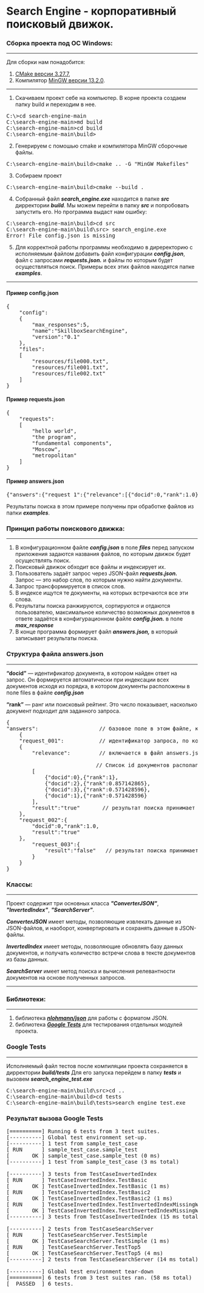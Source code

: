 # Search Engine - корпоративный поисковый движок.
### Сборка проекта под  ОС Windows:
___
Для сборки нам понадобится: 
1. [CMake версии 3.27.7](https://cmake.org/download/),
2. Компилятор 
[MinGW версии 13.2.0](https://github.com/niXman/mingw-builds-binaries/releases/tag/13.2.0-rt_v11-rev1).
___
1. Скачиваем проект себе на компьютер. В корне проекта создаем папку  build и переходим в нее.
<pre>
C:\>cd search-engine-main
C:\search-engine-main>md build
C:\search-engine-main>cd build
C:\search-engine-main\build>
</pre>

2. Генерируем с помошью cmake и компилятора MinGW сборочные файлы.
<pre>
C:\search-engine-main\build>cmake .. -G "MinGW Makefiles"
</pre>
3. Собираем проект
<pre>
C:\search-engine-main\build>cmake --build .
</pre>
4. Собранный файл ___search_engine.exe___ находится в папке ___src___ дирректории ___build___.
Мы можем перейти в папку ___src___ и попробовать запустить его. Но программа выдаст нам ошибку:
<pre>
C:\search-engine-main\build>cd src
C:\search-engine-main\build\src> search_engine.exe
Error! File config.json is missing
</pre>
5. Для корректной работы программы необходимо в диреректорию с исполняемым файлом добавить файл конфигурации  ___config.json___, 
файл с запросами  ___requests.json.___ и файлы по которым будет осуществляться поиск.
Примеры всех этих файлов находятся папке ___examples___.
___

#### Пример config.json
<pre>
{
    "config":
    {
        "max_responses":5,
        "name":"SkillboxSearchEngine",
        "version":"0.1"
    },
    "files":
    [
        "resources/file000.txt",
        "resources/file001.txt",
        "resources/file002.txt"
    ]
}
</pre>

####  Пример requests.json
<pre>
{
    "requests":
    [
        "hello world",
        "the program",
        "fundamental components",
        "Moscow",
        "metropolitan"
    ]
}
</pre>
####  Пример answers.json
<pre>
{"answers":{"request_1":{"relevance":[{"docid":0,"rank":1.0},{"docid":2,"rank":1.0}],"result":true},"request_2":{"relevance":[{"docid":1,"rank":1.0},{"docid":0,"rank":0.7142857313156128},{"docid":2,"rank":0.5714285969734192}],"result":true},"request_3":[{"docid":0,"rank":1.0}],"request_4":{"result":false},"request_5":{"result":false}}}
</pre>

Результаты поиска в этом примере получены при обработке файлов из папки ___examples___.

### Принцип работы поискового движка:
___
1. В конфигурационном файле ___config.json___  в поле ___files___ перед запуском приложения
задаются названия файлов, по которым движок будет осуществлять поиск.
2. Поисковый движок обходит все файлы и индексирует их.
3. Пользователь задаёт запрос через JSON-файл ___requests.json.___ Запрос — это
набор слов, по которым нужно найти документы.
4. Запрос трансформируется в список слов.
5. В индексе ищутся те документы, на которых встречаются все эти слова.
6. Результаты поиска ранжируются, сортируются и отдаются пользователю,
максимальное количество возможных документов в ответе задаётся в
конфигурационном файле ___config.json.___ в поле ___max_response___
7. В конце программа формирует файл ___answers.json,___ в который записывает
результаты поиска.

###  Структура файла answers.json
___
__“docid”__ — идентификатор документа, в котором найден ответ на запрос. 
Он формируется автоматически при индексации всех документов исходя из 
порядка, в котором документы расположены в поле files в файле ___config.json___

__“rank”__ — ранг или поисковый рейтинг. Это число показывает,
насколько документ подходит для заданного запроса. 
<pre>
{
"answers":                   // базовое поле в этом файле, которое содержит ответы на запросы.
    { 
    "request_001":           // идентификатор запроса, по которому сформирован ответ.
    {
        "relevance":         // включается в файл answers.json, если на этот запрос удалось найти более одного документа.
                    
                            // Список id документов располагаюшихся в порядке уменьшения поискового рейтинга.
        [
            {"docid":0},{"rank":1},  
            {"docid":2},{"rank":0.857142865},
            {"docid":3},{"rank":0.571428596},
            {"docid":1},{"rank":0.571428596}
        ],
        "result":"true"       // результат поиска принимает значение true если запросу найден хотя бы один документ. 
    },
    "request_002":{
        "docid":0,"rank":1.0,
        "result":"true"
    },
        "request_003":{
            "result":"false"   // результат поиска принимает значение true если запросу найден хотя бы один документ. 
        }
    }
}
</pre>


### Классы:
___
Проект содержит три основных класса ___"ConverterJSON"___, ___"InvertedIndex"___, ___"SearchServer"___.

___ConverterJSON___ имеет методы, позволяющие извлекать данные из JSON-файлов, и наоборот, 
конвертировать и сохранять данные в JSON-файлы.

___InvertedIndex___ имеет методы, позволяющие обновлять базу данных документов, и получать
количество встречи слова в тексте документов из базы данных.

___SearchServer___ имеет метод поиска и вычисления релевантности документов 
на основе полученных запросов.
___


### Библиотеки:
___
1. библиотека ___[nlohmann/json](https://github.com/nlohmann/json?ysclid=lrq5qo3vz517308901)___ для работы с форматом JSON.
2. библиотека ___[Google Tests](https://github.com/google/googletest?ysclid=lrq6bc00wy323673298)___ 
для тестирования отдельных модулей проекта. 

### Google Tests
___
Исполняемый файл тестов после компиляции проекта сохраняется в дирректории  ___build/tests___
Для его запуска перейдем в папку  ___tests___ и вызовем ___search_engine_test.exe___
<pre>
C:\search-engine-main\build\src>cd ..
C:\search-engine-main\build>cd tests
C:\search-engine-main\build\tests>search_engine_test.exe
</pre>
### Результат вызова Google Tests

<pre>
[==========] Running 6 tests from 3 test suites.
[----------] Global test environment set-up.
[----------] 1 test from sample_test_case
[ RUN      ] sample_test_case.sample_test
[       OK ] sample_test_case.sample_test (0 ms)
[----------] 1 test from sample_test_case (3 ms total)

[----------] 3 tests from TestCaseInvertedIndex
[ RUN      ] TestCaseInvertedIndex.TestBasic
[       OK ] TestCaseInvertedIndex.TestBasic (1 ms)
[ RUN      ] TestCaseInvertedIndex.TestBasic2
[       OK ] TestCaseInvertedIndex.TestBasic2 (1 ms)
[ RUN      ] TestCaseInvertedIndex.TestInvertedIndexMissingWord
[       OK ] TestCaseInvertedIndex.TestInvertedIndexMissingWord (0 ms)
[----------] 3 tests from TestCaseInvertedIndex (15 ms total)

[----------] 2 tests from TestCaseSearchServer
[ RUN      ] TestCaseSearchServer.TestSimple
[       OK ] TestCaseSearchServer.TestSimple (1 ms)
[ RUN      ] TestCaseSearchServer.TestTop5
[       OK ] TestCaseSearchServer.TestTop5 (4 ms)
[----------] 2 tests from TestCaseSearchServer (14 ms total)

[----------] Global test environment tear-down
[==========] 6 tests from 3 test suites ran. (58 ms total)
[  PASSED  ] 6 tests.
</pre>


